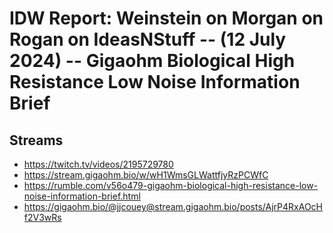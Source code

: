 # IDW Report: Weinstein on Morgan on Rogan on IdeasNStuff -- (12 July 2024) -- Gigaohm Biological High Resistance Low Noise Information Brief

## Streams
- https://twitch.tv/videos/2195729780
- https://stream.gigaohm.bio/w/wH1WmsGLWattfjyRzPCWfC
- https://rumble.com/v56o479-gigaohm-biological-high-resistance-low-noise-information-brief.html
- https://gigaohm.bio/@jjcouey@stream.gigaohm.bio/posts/AjrP4RxAOcHf2V3wRs
